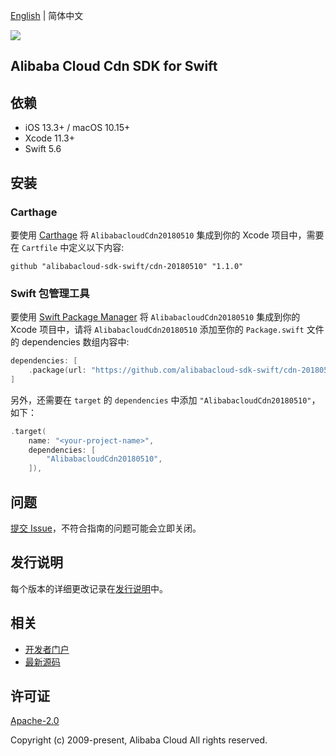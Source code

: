 [English](README.md) | 简体中文

![](https://aliyunsdk-pages.alicdn.com/icons/AlibabaCloud.svg)

## Alibaba Cloud Cdn SDK for Swift

## 依赖

- iOS 13.3+ / macOS 10.15+
- Xcode 11.3+
- Swift 5.6

## 安装

### Carthage

要使用 [Carthage](https://github.com/Carthage/Carthage) 将 `AlibabacloudCdn20180510` 集成到你的 Xcode 项目中，需要在 `Cartfile` 中定义以下内容:

```ogdl
github "alibabacloud-sdk-swift/cdn-20180510" "1.1.0"
```

### Swift 包管理工具

要使用 [Swift Package Manager](https://swift.org/package-manager/) 将 `AlibabacloudCdn20180510` 集成到你的 Xcode 项目中，请将 `AlibabacloudCdn20180510` 添加至你的 `Package.swift` 文件的 dependencies 数组内容中:

```swift
dependencies: [
    .package(url: "https://github.com/alibabacloud-sdk-swift/cdn-20180510.git", from: "1.1.0")
]
```

另外，还需要在 `target` 的 `dependencies` 中添加 `"AlibabacloudCdn20180510"`，如下：

```swift
.target(
    name: "<your-project-name>",
    dependencies: [
        "AlibabacloudCdn20180510",
    ]),
```

## 问题

[提交 Issue](https://github.com/alibabacloud-sdk-swift/cdn-20180510/issues/new)，不符合指南的问题可能会立即关闭。

## 发行说明

每个版本的详细更改记录在[发行说明](./ChangeLog.txt)中。

## 相关

* [开发者门户](https://next.api.aliyun.com/home)
* [最新源码](https://github.com/alibabacloud-sdk-swift/cdn-20180510)

## 许可证

[Apache-2.0](http://www.apache.org/licenses/LICENSE-2.0)

Copyright (c) 2009-present, Alibaba Cloud All rights reserved.
